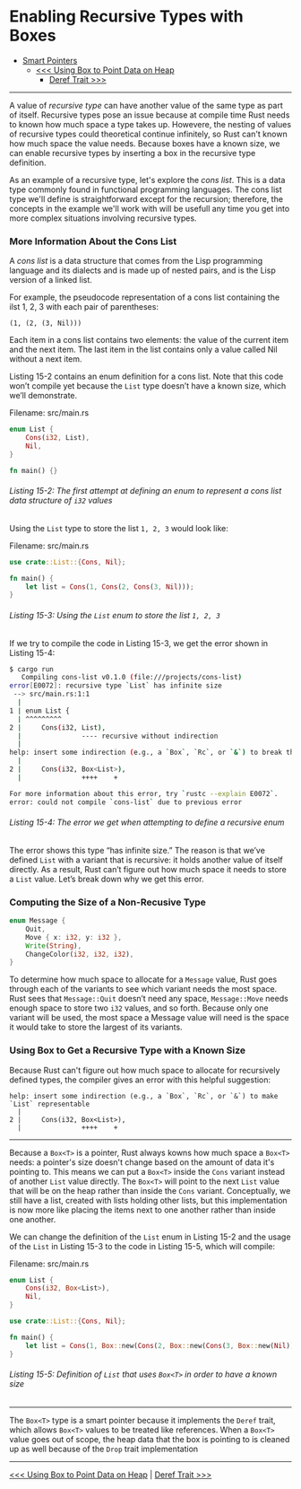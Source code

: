 # Enabling Recursive Types with Boxes


- [Smart Pointers](README.md)
    - [<<< Using Box<T> to Point Data on Heap](101-using-box-to-point-data-on-heap.md)
        - [Deref Trait >>>](103-deref-traits.md)

----------

A value of *recursive type* can have another value of the same type as part of itself. Recursive types pose an issue because at compile time Rust needs to known how much space a type takes up. Howevere, the nesting of values of recursive types could theoretical continue infinitely, so Rust can't known how much space the value needs. Because boxes have a known size, we can enable recursive types by inserting a box in the recursive type definition.

As an example of a recursive type, let's explore the *cons list*. This is a data type commonly found in functional programming languages. The cons list type we'll define is straightforward except for the recursion; therefore, the concepts in the example we'll work with will be usefull any time you get into more complex situations involving recursive types.

### More Information About the Cons List

A *cons list* is a data structure that comes from the Lisp programming language and its dialects and is made up of nested pairs, and is the Lisp version of a linked list.

For example, the pseudocode representation of a cons list containing the ilst 1, 2, 3 with each pair of parentheses:

```
(1, (2, (3, Nil)))
```

Each item in a cons list contains two elements: the value of the current item and the next item. The last item in the list contains only a value called Nil without a next item.


Listing 15-2 contains an enum definition for a cons list. Note that this code won’t compile yet because the `List` type doesn’t have a known size, which we’ll demonstrate.

Filename: src/main.rs

```rs
enum List {
    Cons(i32, List),
    Nil,
}

fn main() {}
```

###### Listing 15-2: The first attempt at defining an enum to represent a cons list data structure of `i32` values


Using the `List` type to store the list `1, 2, 3` would look like:

Filename: src/main.rs

```rs
use crate::List::{Cons, Nil};

fn main() {
    let list = Cons(1, Cons(2, Cons(3, Nil)));
}
```

###### Listing 15-3: Using the `List` enum to store the list `1, 2, 3`

If we try to compile the code in Listing 15-3, we get the error shown in Listing 15-4:

```bash
$ cargo run
   Compiling cons-list v0.1.0 (file:///projects/cons-list)
error[E0072]: recursive type `List` has infinite size
 --> src/main.rs:1:1
  |
1 | enum List {
  | ^^^^^^^^^
2 |     Cons(i32, List),
  |               ---- recursive without indirection
  |
help: insert some indirection (e.g., a `Box`, `Rc`, or `&`) to break the cycle
  |
2 |     Cons(i32, Box<List>),
  |               ++++    +

For more information about this error, try `rustc --explain E0072`.
error: could not compile `cons-list` due to previous error

```

###### Listing 15-4: The error we get when attempting to define a recursive enum

The error shows this type “has infinite size.” The reason is that we’ve defined `List` with a variant that is recursive: it holds another value of itself directly. As a result, Rust can’t figure out how much space it needs to store a `List` value. Let’s break down why we get this error.


### Computing the Size of a Non-Recusive Type


```rs
enum Message {
    Quit,
    Move { x: i32, y: i32 },
    Write(String),
    ChangeColor(i32, i32, i32),
}
```

To determine how much space to allocate for a `Message` value, Rust goes through each of the variants to see which variant needs the most space. Rust sees that `Message::Quit` doesn’t need any space, `Message::Move` needs enough space to store two `i32` values, and so forth. Because only one variant will be used, the most space a Message value will need is the space it would take to store the largest of its variants.



### Using Box<T> to Get a Recursive Type with a Known Size

Because Rust can't figure out how much space to allocate for recursively defined types, the compiler gives an error with this helpful suggestion:

```
help: insert some indirection (e.g., a `Box`, `Rc`, or `&`) to make `List` representable
  |
2 |     Cons(i32, Box<List>),
  |               ++++    +
```

----------

Because a `Box<T>` is a pointer, Rust always kowns how much space a `Box<T>` needs: a pointer's size doesn't change based on the amount of data it's pointing to. This means we can put a `Box<T>` inside the `Cons` variant instead of another `List` value directly. The `Box<T>` will point to the next `List` value that will be on the heap rather than inside the `Cons` variant. Conceptually, we still have a list, created with lists holding other lists, but this implementation is now more like placing the items next to one another rather than inside one another.


We can change the definition of the `List` enum in Listing 15-2 and the usage of the `List` in Listing 15-3 to the code in Listing 15-5, which will compile:

Filename: src/main.rs

```rs
enum List {
    Cons(i32, Box<List>),
    Nil,
}

use crate::List::{Cons, Nil};

fn main() {
    let list = Cons(1, Box::new(Cons(2, Box::new(Cons(3, Box::new(Nil))))));
}
```

###### Listing 15-5: Definition of `List` that uses `Box<T>` in order to have a known size


----------

The `Box<T>` type is a smart pointer because it implements the `Deref` trait, which allows `Box<T>` values to be treated like references. When a `Box<T>` value goes out of scope, the heap data that the box is pointing to is cleaned up as well because of the `Drop` trait implementation

----------

[<<< Using Box<T> to Point Data on Heap](101-using-box-to-point-data-on-heap.md) | [Deref Trait >>>](103-deref-traits.md)